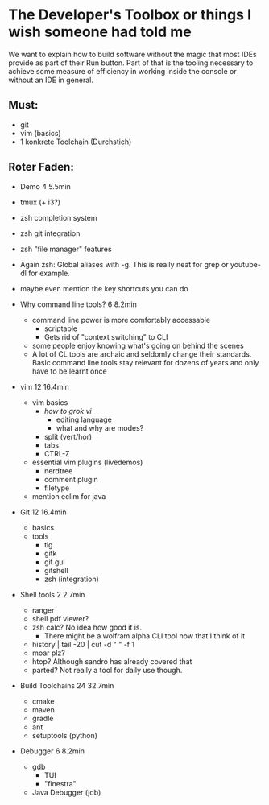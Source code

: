 # The Developer's Toolbox or things I wish someone had told me

We want to explain how to build software without the magic that most IDEs provide as part of their Run button.
Part of that is the tooling necessary to achieve some measure of efficiency in working inside the console or without an IDE in general.

## Must:

- git
- vim (basics)
- 1 konkrete Toolchain (Durchstich)


## Roter Faden:

- Demo 4 5.5min
<!-- It might be worth it to talk about the power of command line generally, if people are still not convinced.
Not sure if people already realize that you can spend your whole everyday-live in the command line.
Personally, I only use something other than the command line for very specific tasks - i.e. browsing, telegram, android-studio and viewing pdfs, but I never leave the commandline for anything else. 
-Nils -->

 - tmux (+ i3?)
 - zsh completion system
 - zsh git integration
 - zsh "file manager" features
 - Again zsh: Global aliases with -g. This is really neat for grep or youtube-dl for example.
 - maybe even mention the key shortcuts you can do

- Why command line tools? 6 8.2min
  - command line power is more comfortably accessable
    - scriptable
    - Gets rid of "context switching" to CLI
  - some people enjoy knowing what's going on behind the scenes
  - A lot of CL tools are archaic and seldomly change their standards. Basic command line tools stay relevant for dozens of years and only have to be learnt once
- vim 12 16.4min
  - vim basics
    - *how to grok vi*
      - editing language
      - what and why are modes?
    - split (vert/hor)
    - tabs
    - CTRL-Z
  - essential vim plugins (livedemos)
    - nerdtree
    - comment plugin
    - filetype
  - mention eclim for java
- Git 12 16.4min
  - basics
  - tools
    - tig
    - gitk
    - git gui
    - gitshell
    - zsh (integration)
- Shell tools 2 2.7min
  - ranger
  - shell pdf viewer?
  - zsh calc? No idea how good it is.
    - There might be a wolfram alpha CLI tool now that I think of it
  - history | tail -20 | cut -d " " -f 1
  - moar plz?
  - htop? Although sandro has already covered that
  - parted? Not really a tool for daily use though.
- Build Toolchains 24 32.7min
  - cmake
  - maven
  - gradle
  - ant
  - setuptools (python)
- Debugger 6 8.2min
  - gdb
    - TUI
    - "finestra"
  - Java Debugger (jdb)

